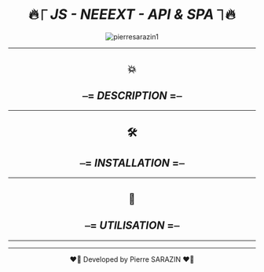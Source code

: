 <div align="center">

#  🔥⎾ _**JS - NEEEXT - API & SPA**_ ⏋🔥

</div>


<div align="center">
<img src ="https://media0.giphy.com/media/3o7qDPxorBbvpB1Pby/200.webp?cid=ecf05e47l7qivxeubrumixcsznj85j6palqgubg7zf9xjt77&rid=200.webp&ct=g" alt="pierresarazin1"  />
</div>

 ___

<div align="center">

## 💥
## ⎯= _**DESCRIPTION**_ =⎯

</div>


 ___
<div align="center">

## 🛠
## ⎯= _**INSTALLATION**_ =⎯ 

</div>



 ___
<div align="center">

## 🚀
## ⎯= _**UTILISATION**_ =⎯ 

</div>
 

 ___
 ___

<p align="center">
❤️‍🔥 Developed by Pierre SARAZIN ❤️‍🔥
</p>
